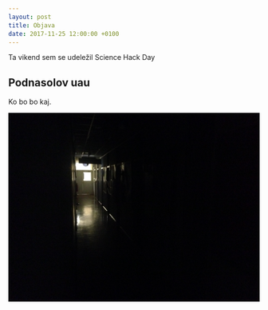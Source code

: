 ```yaml
---
layout: post
title: Objava
date: 2017-11-25 12:00:00 +0100
---
```


Ta vikend sem se udeležil Science Hack Day

## Podnasolov uau

Ko bo bo kaj.

![](https://github.com/RokVenturini/RokVenturini.github.io/blob/master/IMG_2517.JPG)
